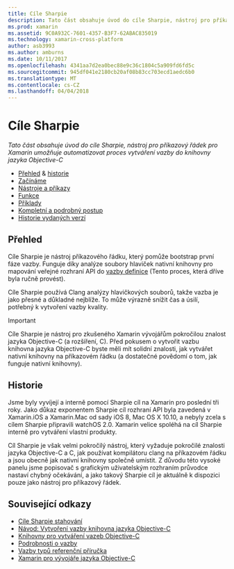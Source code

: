 ```yaml
---
title: Cíle Sharpie
description: Tato část obsahuje úvod do cíle Sharpie, nástroj pro příkazový řádek pro Xamarin umožňuje automatizovat proces vytváření vazby do knihovny jazyka Objective-C
ms.prod: xamarin
ms.assetid: 9C0A932C-7601-4357-B3F7-62ABAC835019
ms.technology: xamarin-cross-platform
author: asb3993
ms.author: amburns
ms.date: 10/11/2017
ms.openlocfilehash: 4341aa7d2ea0bec88e9c36c1804c5a909fd6fd5c
ms.sourcegitcommit: 945df041e2180cb20af08b83cc703ecd1aedc6b0
ms.translationtype: MT
ms.contentlocale: cs-CZ
ms.lasthandoff: 04/04/2018
---
```

# <a name="objective-sharpie"></a>Cíle Sharpie

_Tato část obsahuje úvod do cíle Sharpie, nástroj pro příkazový řádek pro Xamarin umožňuje automatizovat proces vytváření vazby do knihovny jazyka Objective-C_

- [Přehled](#overview) & [historie](#history)
- [Začínáme](get-started.md)
- [Nástroje a příkazy](tools.md)
- [Funkce](platform/index.md)
- [Příklady](examples/index.md)
- [Kompletní a podrobný postup](~/ios/platform/binding-objective-c/walkthrough.md)
- [Historie vydaných verzí](releases.md)

## <a name="overview"></a>Přehled

Cíle Sharpie je nástroj příkazového řádku, který pomůže bootstrap první fáze vazby.
Funguje díky analýze soubory hlaviček nativní knihovny pro mapování veřejné rozhraní API do [vazby definice](~/cross-platform/macios/binding/objective-c-libraries.md#The_API_definition_file) (Tento proces, která dříve byla ručně provést).

Cíle Sharpie používá Clang analýzy hlavičkových souborů, takže vazba je jako přesné a důkladné nejblíže. To může výrazně snížit čas a úsilí, potřebný k vytvoření vazby kvality.

> [!IMPORTANT]
> Cíle Sharpie je nástroj pro zkušeného Xamarin vývojářům pokročilou znalost jazyka Objective-C (a rozšíření, C). Před pokusem o vytvořit vazbu knihovna jazyka Objective-C byste měli mít solidní znalosti, jak vytvářet nativní knihovny na příkazovém řádku (a dostatečné povědomí o tom, jak funguje nativní knihovny).

## <a name="history"></a>Historie

Jsme byly vyvíjejí a interně pomocí Sharpie cíl na Xamarin pro poslední tři roky. Jako důkaz exponentem Sharpie cíl rozhraní API byla zavedená v Xamarin.iOS a Xamarin.Mac od sady iOS 8, Mac OS X 10.10, a nebyly zcela s cílem Sharpie připravili watchOS 2.0. Xamarin velice spoléhá na cíl Sharpie interně pro vytváření vlastní produkty.

Cíl Sharpie je však velmi pokročilý nástroj, který vyžaduje pokročilé znalosti jazyka Objective-C a C, jak používat kompilátoru clang na příkazovém řádku a jsou obecně jak nativní knihovny společně umístit. Z důvodu této vysoké panelu jsme popisovač s grafickým uživatelským rozhraním průvodce nastaví chybný očekávání, a jako takový Sharpie cíl je aktuálně k dispozici pouze jako nástroj pro příkazový řádek.

## <a name="related-links"></a>Související odkazy

- [Cíle Sharpie stahování](https://dl.xamarin.com/objective-sharpie/ObjectiveSharpie.pkg)
- [Návod: Vytvoření vazby knihovna jazyka Objective-C](~/ios/platform/binding-objective-c/walkthrough.md)
- [Knihovny pro vytváření vazeb Objective-C](~/cross-platform/macios/binding/objective-c-libraries.md)
- [Podrobnosti o vazby](~/cross-platform/macios/binding/overview.md)
- [Vazby typů referenční příručka](~/cross-platform/macios/binding/binding-types-reference.md)
- [Xamarin pro vývojáře jazyka Objective-C](~/ios/get-started/objective-c-developers/index.md)
